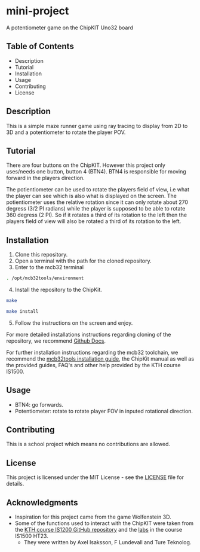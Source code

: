# mini-project
A potentiometer game on the ChipKIT Uno32 board

## Table of Contents

- Description
- Tutorial
- Installation
- Usage
- Contributing
- License

## Description

This is a simple maze runner game using ray tracing to display from 2D to 3D and a potentiometer to rotate the player POV.

## Tutorial

There are four buttons on the ChipKIT. However this project only uses/needs one button, button 4 (BTN4). BTN4 is responsible for moving forward in the players direction.

The potientiometer can be used to rotate the players field of view, i.e what the player can see which is also what is displayed on the screen. The potientiometer uses the relative rotation since it can only rotate about 270 degress (3/2 PI radians) while the player is supposed to be able to rotate 360 degress (2 PI). So if it rotates a third of its rotation to the left then the players field of view will also be rotated a third of its rotation to the left.

## Installation

1. Clone this repository.
2. Open a terminal with the path for the cloned repository.
3. Enter to the mcb32 terminal

```bash
. /opt/mcb32tools/environment 
```

4. Install the repository to the ChipKit.

```bash
make
```
```bash
make install
```

5. Follow the instructions on the screen and enjoy.

For more detailed installations instructions regarding cloning of the repository, we recommend [Github Docs](https://docs.github.com/en/repositories/creating-and-managing-repositories/cloning-a-repository).

For further installation instructions regarding the mcb32 toolchain, we recommend the [mcb32tools installation guide](https://github.com/is1200-example-projects/mcb32tools), the ChipKit manual as well as the provided guides, FAQ's and other help provided by the KTH course IS1500.

## Usage

- BTN4: go forwards.
- Potentiometer: rotate to rotate player FOV in inputed rotational direction.

## Contributing

This is a school project which means no contributions are allowed.

## License

This project is licensed under the MIT License - see the [LICENSE](LICENSE) file for details.

## Acknowledgments

- Inspiration for this project came from the game Wolfenstein 3D.
- Some of the functions used to interact with the ChipKIT were taken from the [KTH course IS1200 GitHub repository](https://github.com/capitanu/IS1200) and the [labs](https://canvas.kth.se/courses/41500/pages/labs) in the course IS1500 HT23.
  - They were written by Axel Isaksson, F Lundevall and Ture Teknolog.
